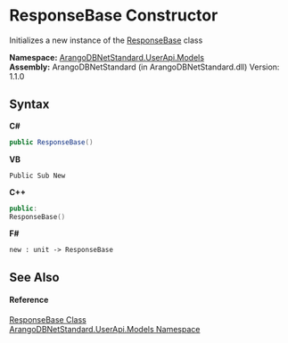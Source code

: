 # ResponseBase Constructor 
 

Initializes a new instance of the <a href="ee8e8d29-b2e6-a6c5-10d1-882e90aaf3c8">ResponseBase</a> class

**Namespace:**&nbsp;<a href="3f782427-687a-00ed-a402-dbe7f114707d">ArangoDBNetStandard.UserApi.Models</a><br />**Assembly:**&nbsp;ArangoDBNetStandard (in ArangoDBNetStandard.dll) Version: 1.1.0

## Syntax

**C#**<br />
``` C#
public ResponseBase()
```

**VB**<br />
``` VB
Public Sub New
```

**C++**<br />
``` C++
public:
ResponseBase()
```

**F#**<br />
``` F#
new : unit -> ResponseBase
```


## See Also


#### Reference
<a href="ee8e8d29-b2e6-a6c5-10d1-882e90aaf3c8">ResponseBase Class</a><br /><a href="3f782427-687a-00ed-a402-dbe7f114707d">ArangoDBNetStandard.UserApi.Models Namespace</a><br />